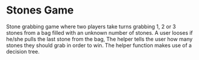 # Stones Game 
Stone grabbing game where two players take turns grabbing 1, 2 or 3 stones from a bag filled with an unknown number of stones. A user looses if he/she pulls the last stone from the bag, The helper tells the user how many stones they should grab in order to win. The helper function makes use of a decision tree. 
